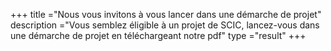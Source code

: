 +++
title ="Nous vous invitons à vous lancer dans une démarche de projet"
description ="Vous semblez éligible à un projet de SCIC, lancez-vous dans une démarche de projet en téléchargeant notre pdf"
type ="result"
+++
